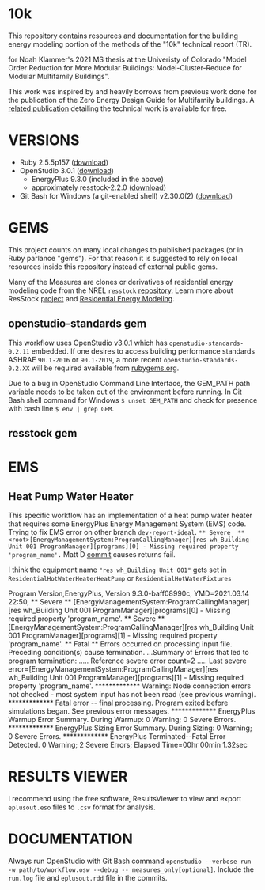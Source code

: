 # 10k
This repository contains resources and documentation for the building energy modeling portion of the methods of the "10k" technical report (TR). 

for Noah Klammer's 2021 MS thesis at the Univeristy of Colorado "Model Order Reduction for More Modular Buildings: Model-Cluster-Reduce for Modular Multifamily Buildings".

This work was inspired by and heavily borrows from previous work done for the publication of the Zero Energy Design Guide for Multifamily buildings. A [related publication](https://www.nrel.gov/docs/fy20osti/77013.pdf) detailing the technical work is available for free.


# VERSIONS
* Ruby 2.5.5p157 ([download](https://rubyinstaller.org/downloads/archives/))
* OpenStudio 3.0.1 ([download](https://github.com/NREL/OpenStudio/releases/tag/v3.0.1))
  * EnergyPlus 9.3.0 (included in the above)
  * approximately resstock-2.2.0 ([download](https://github.com/NREL/resstock/releases/tag/v2.2.0))
* Git Bash for Windows (a git-enabled shell) v2.30.0(2) ([download](https://github.com/git-for-windows/git/releases/tag/v2.30.0-rc2))


# GEMS
This project counts on many local changes to published packages (or in Ruby parlance "gems"). For that reason it is suggested to rely on local resources inside this repository instead of external public gems.

Many of the Measures are clones or derivatives of residential energy modeling code from the NREL `resstock` [repository](https://github.com/NREL/resstock). Learn more about ResStock [project](https://resstock.nrel.gov/) and [Residential Energy Modeling](https://www.nrel.gov/buildings/residential.html).

## openstudio-standards gem
This workflow uses OpenStudio v3.0.1 which has `openstudio-standards-0.2.11` embedded. If one desires to access building performance standards ASHRAE `90.1-2016` or `90.1-2019`, a more recent `openstudio-standards-0.2.XX` will be required available from [rubygems.org](https://rubygems.org/gems/openstudio-standards).

Due to a bug in OpenStudio Command Line Interface, the GEM_PATH path variable needs to be taken out of the environment before running.
In Git Bash shell command for Windows `$ unset GEM_PATH` and check for presence with bash line `$ env | grep GEM`.

## resstock gem

# EMS
## Heat Pump Water Heater
This specific workflow has an implementation of a heat pump water heater that requires some EnergyPlus Energy Management System (EMS) code.
Trying to fix EMS error on other branch `dev-report-ideal`.
`** Severe  ** <root>[EnergyManagementSystem:ProgramCallingManager][res wh_Building Unit 001 ProgramManager][programs][0] - Missing required property 'program_name'.`
Matt D [commit](https://github.com/NREL/OpenStudio-measures/commit/82086aaa083165d59a704f9696b14a674b8bf27a) causes returns fail.

I think the equipment name `"res wh_Building Unit 001"` gets set in `ResidentialHotWaterHeaterHeatPump` or `ResidentialHotWaterFixtures`

Program Version,EnergyPlus, Version 9.3.0-baff08990c, YMD=2021.03.14 22:50,
   ** Severe  ** <root>[EnergyManagementSystem:ProgramCallingManager][res wh_Building Unit 001 ProgramManager][programs][0] - Missing required property 'program_name'.
   ** Severe  ** <root>[EnergyManagementSystem:ProgramCallingManager][res wh_Building Unit 001 ProgramManager][programs][1] - Missing required property 'program_name'.
   **  Fatal  ** Errors occurred on processing input file. Preceding condition(s) cause termination.
   ...Summary of Errors that led to program termination:
   ..... Reference severe error count=2
   ..... Last severe error=<root>[EnergyManagementSystem:ProgramCallingManager][res wh_Building Unit 001 ProgramManager][programs][1] - Missing required property 'program_name'.
   ************* Warning:  Node connection errors not checked - most system input has not been read (see previous warning).
   ************* Fatal error -- final processing.  Program exited before simulations began.  See previous error messages.
   ************* EnergyPlus Warmup Error Summary. During Warmup: 0 Warning; 0 Severe Errors.
   ************* EnergyPlus Sizing Error Summary. During Sizing: 0 Warning; 0 Severe Errors.
   ************* EnergyPlus Terminated--Fatal Error Detected. 0 Warning; 2 Severe Errors; Elapsed Time=00hr 00min  1.32sec

# RESULTS VIEWER

I recommend using the free software, ResultsViewer to view and export `eplusout.eso` files to `.csv` format for analysis.

# DOCUMENTATION
Always run OpenStudio with Git Bash command `openstudio --verbose run -w path/to/workflow.osw --debug -- measures_only[optional]`. Include the `run.log` file and `eplusout.rdd` file in the commits.


